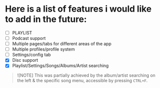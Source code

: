 # Here is a list of features i would like to add in the future:

- [ ] PLAYLIST
- [ ] Podcast support
- [ ] Multiple pages/tabs for different areas of the app
- [ ] Multiple profiles/profile system
- [ ] Settings/config tab
- [x] Disc support
- [x] Playlist/Settings/Songs/Albums/Artist searching
> ![NOTE]
> This was partially achieved by the album/artist searching on the left & the specific song menu, accessible by pressing `CTRL+F`.